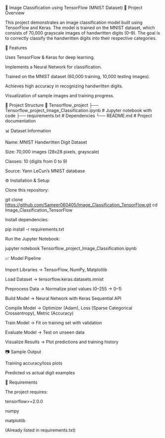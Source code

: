🧠 Image Classification using TensorFlow (MNIST Dataset)
📌 Project Overview

This project demonstrates an image classification model built using TensorFlow and Keras.
The model is trained on the MNIST dataset, which consists of 70,000 grayscale images of handwritten digits (0–9).
The goal is to correctly classify the handwritten digits into their respective categories.

🚀 Features

Uses TensorFlow & Keras for deep learning.

Implements a Neural Network for classification.

Trained on the MNIST dataset (60,000 training, 10,000 testing images).

Achieves high accuracy in recognizing handwritten digits.

Visualization of sample images and training progress.

📂 Project Structure
📁 Tensorflow_project
 ├── Tensorflow_project_Image_Classification.ipynb   # Jupyter notebook with code
 ├── requirements.txt                                # Dependencies
 └── README.md                                       # Project documentation

📊 Dataset Information

Name: MNIST Handwritten Digit Dataset

Size: 70,000 images (28x28 pixels, grayscale)

Classes: 10 (digits from 0 to 9)

Source: Yann LeCun’s MNIST database

⚙️ Installation & Setup

Clone this repository:

git clone https://github.com/Sameer060405/Image_Classification_TensorFlow.git
cd Image_Classification_TensorFlow


Install dependencies:

pip install -r requirements.txt


Run the Jupyter Notebook:

jupyter notebook Tensorflow_project_Image_Classification.ipynb

📈 Model Pipeline

Import Libraries → TensorFlow, NumPy, Matplotlib

Load Dataset → tensorflow.keras.datasets.mnist

Preprocess Data → Normalize pixel values (0–255 → 0–1)

Build Model → Neural Network with Keras Sequential API

Compile Model → Optimizer (Adam), Loss (Sparse Categorical Crossentropy), Metric (Accuracy)

Train Model → Fit on training set with validation

Evaluate Model → Test on unseen data

Visualize Results → Plot predictions and training history

📷 Sample Output

Training accuracy/loss plots

Predicted vs actual digit examples

📌 Requirements

The project requires:

tensorflow>=2.0.0

numpy

matplotlib

(Already listed in requirements.txt)

